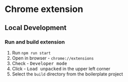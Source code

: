 # Chrome extension

## Local Development

### Run and build extension

1. Run `npm run start`
2. Open in browser - `chrome://extensions`
3. Check - <kbd>Developer mode</kbd>
4. Click - <kbd>Load unpacked</kbd> in the upper left corner
5. Select the `build` directory from the boilerplate project